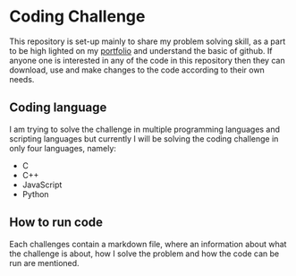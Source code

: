 # Coding Challenge
This repository is set-up mainly to share my problem solving skill, as a part to be high lighted on my [portfolio](https://jacksonkonjengbam.000webhostapp.com/ "Jackson K Portfolio") and understand the basic of github. If anyone one is interested in any of the code in this repository then they can download, use and make changes to the code according to their own needs.

## Coding language
I am trying to solve the challenge in multiple programming languages and scripting languages but currently I will be solving the coding challenge in only four languages, namely:
- C
- C++
- JavaScript
- Python

## How to run code
Each challenges contain a markdown file, where an information about what the challenge is about, how I solve the problem and how the code can be run are mentioned.